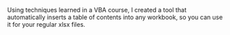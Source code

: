 Using techniques learned in a VBA course, I created a tool
that automatically inserts a table of contents into any workbook, so you can use it for your regular xlsx files.
